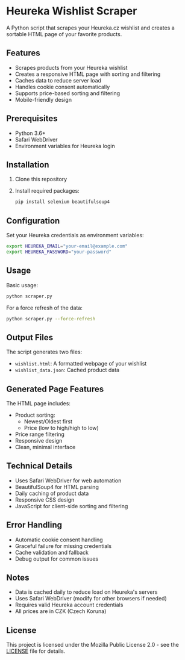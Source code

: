 # Heureka Wishlist Scraper

A Python script that scrapes your Heureka.cz wishlist and creates a sortable HTML page of your favorite products.

## Features

- Scrapes products from your Heureka wishlist
- Creates a responsive HTML page with sorting and filtering
- Caches data to reduce server load
- Handles cookie consent automatically
- Supports price-based sorting and filtering
- Mobile-friendly design

## Prerequisites

- Python 3.6+
- Safari WebDriver
- Environment variables for Heureka login

## Installation

1. Clone this repository
2. Install required packages:

   ```bash
   pip install selenium beautifulsoup4
   ```

## Configuration

Set your Heureka credentials as environment variables:

```bash
export HEUREKA_EMAIL="your-email@example.com"
export HEUREKA_PASSWORD="your-password"
```

## Usage

Basic usage:

```bash
python scraper.py
```

For a force refresh of the data:

```bash
python scraper.py --force-refresh
```

## Output Files

The script generates two files:

- `wishlist.html`: A formatted webpage of your wishlist
- `wishlist_data.json`: Cached product data

## Generated Page Features

The HTML page includes:

- Product sorting:
  - Newest/Oldest first
  - Price (low to high/high to low)
- Price range filtering
- Responsive design
- Clean, minimal interface

## Technical Details

- Uses Safari WebDriver for web automation
- BeautifulSoup4 for HTML parsing
- Daily caching of product data
- Responsive CSS design
- JavaScript for client-side sorting and filtering

## Error Handling

- Automatic cookie consent handling
- Graceful failure for missing credentials
- Cache validation and fallback
- Debug output for common issues

## Notes

- Data is cached daily to reduce load on Heureka's servers
- Uses Safari WebDriver (modify for other browsers if needed)
- Requires valid Heureka account credentials
- All prices are in CZK (Czech Koruna)

## License

This project is licensed under the Mozilla Public License 2.0 - see the [LICENSE](LICENSE) file for details.
